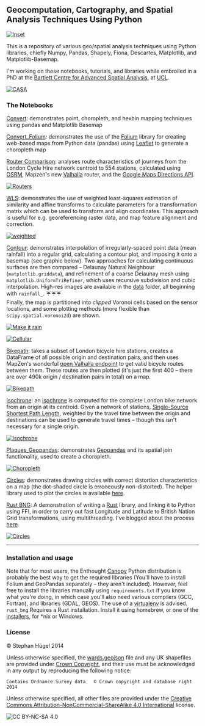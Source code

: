 ## Geocomputation, Cartography, and Spatial Analysis Techniques Using Python

[![Inset](data/inset_gh.png)](https://raw.githubusercontent.com/urschrei/Geopython/master/data/inset.png "Yo Dawg")

This is a repository of various geo/spatial analysis techniques using Python libraries, chiefly Numpy, Pandas, Shapely, Fiona, Descartes, Matplotlib, and Matplotlib-Basemap.

I'm working on these notebooks, tutorials, and libraries while embroiled in a PhD at the [Bartlett Centre for Advanced Spatial Analysis](http://www.bartlett.ucl.ac.uk/casa), at [UCL](http://www.ucl.ac.uk).

[![CASA](data/casa_black.png)](http://www.bartlett.ucl.ac.uk/casa/programmes/postgraduate "Bloomsbury is lovely, you know.")

### The Notebooks

[Convert](convert.ipynb): demonstrates point, choropleth, and hexbin mapping techniques using pandas and Matplotlib Basemap  

[Convert_Folium](convert_folium.ipynb): demonstrates the use of the [Folium](https://github.com/wrobstory/folium) library for creating web-based maps from Python data (pandas) using [Leaflet](http://leafletjs.com) to generate a choropleth map

[Router Comparison](https://github.com/urschrei/router_comparison): analyses route characteristics of journeys from the London Cycle Hire network centroid to 554 stations, calculated using [OSRM](https://mapzen.com/blog/osrm-sunset), Mapzen's new [Valhalla](https://mapzen.com/projects/valhalla/) router, and the [Google Maps Directions API](https://developers.google.com/maps/documentation/directions/intro).

[![Routers](https://github.com/urschrei/router_comparison/blob/master/route_distance_gh.png)](https://github.com/urschrei/router_comparison "IT'S CALLED VALHALLA. LIKE IN FURY ROAD. AAAAA. I LIVE. I DIE. I LIVE AGAIN!")

[WLS](https://github.com/urschrei/linalg/blob/master/notebooks/weighted_least_squares.ipynb): demonstrates the use of weighted least-squares estimation of similarity and affine transforms to calculate parameters for a transformation matrix which can be used to transform and align coordinates. This approach is useful for e.g. georeferencing raster data, and map feature alignment and correction.

[![weighted](https://raw.githubusercontent.com/urschrei/linalg/master/WLS.png)](https://github.com/urschrei/linalg/blob/master/notebooks/weighted_least_squares.ipynb "Weighty")

[Contour](contour.ipynb): demonstrates interpolation of irregularly-spaced point data (mean rainfall) into a regular grid, calculating a contour plot, and imposing it onto a basemap (see graphic below). Two approaches for calculating continuous surfaces are then compared – Delaunay Natural Neighbour (`matplotlib.griddata`), and refinement of a coarse Delaunay mesh using `matplotlib.UniformTriRefiner`, which uses recursive subdivision and cubic interpolation. High-res images are available in the [data](data) folder, all beginning with `rainfall_`. :umbrella::umbrella::umbrella:  
Finally, the map is partitioned into *clipped* Voronoi cells based on the sensor locations, and some plotting methods (more flexible than `scipy.spatial.voronoi2d`) are shown.  

[![Make it rain](data/rainfall_interpolation.gif)](contour.ipynb "Anigifs are the future of spatial analysis")

[![Cellular](data/voronoi_gh.png)](https://raw.githubusercontent.com/urschrei/Geopython/master/data/voronoi.png "Tesselate Everything")

[Bikepath](bikepath.ipynb): takes a subset of London bicycle hire stations, creates a DataFrame of all possible origin and destination pairs, and then uses MapZen's wonderful [open Valhalla endpoint](https://mapzen.com/projects/valhalla) to get valid bicycle routes between them. These routes are then plotted (it's just the first 400 – there are over 490k origin / destination pairs in total) on a map.

[![Bikepath](data/london_bike_routes_gh.png)](bikepath.ipynb "Unpleasantly vascular, no?")

[Isochrone](http://nbviewer.ipython.org/github/urschrei/Geopython/blob/master/isochrone.ipynb): an [isochrone](http://en.wikipedia.org/wiki/Isochrone_map) is computed for the complete London bike network from an origin at its centroid. Given a network of stations, [Single-Source Shortest Path Length](https://networkx.github.io/documentation/latest/reference/algorithms.shortest_paths.html), weighted by the travel time between the origin and destinations can be used to generate travel times – though this isn't necessary for a single origin.

[![Isochrone](data/isochrone_gh.gif)](isochrone.ipynb "The Burning Eye of Bike Hire")

[Plaques_Geopandas](plaques_geopandas.ipynb): demonstrates [Geopandas](http://geopandas.org) and its spatial join functionality, used to create a choropleth.

[![Choropleth](data/london_plaque_density_gh.png)](http://sensitivecities.com/so-youd-like-to-make-a-map-using-python-EN.html "Boropleth")

[Circles](circles.ipynb): demonstrates drawing circles with correct distortion characteristics on a map (the dot-shaded circle is erroneously non-distorted). The helper library used to plot the circles is available [here](https://github.com/urschrei/Circles).

[Rust BNG](https://github.com/urschrei/rust_bng/blob/master/rust_BNG.ipynb): A demonstration of writing a [Rust](http://www.rust-lang.org) library, and linking it to Python using FFI, in order to carry out fast Longitude and Latitude to British Nation Grid transformations, using multithreading. I've blogged about the process [here](http://sensitivecities.com/rust-python-ffi-bng-EN.html).

[![Circles](data/circles_gh.png)](https://github.com/urschrei/Circles "Borges's 'The Circular Ruins' is a good story. Also an apt title for my PhD.")

---
### Installation and usage

Note that for most users, the Enthought [Canopy](https://www.enthought.com/products/canopy/) Python distribution is probably the best way to get the required libraries (You'll have to install Folium and GeoPandas separately – they aren't included). However, feel free to install the libraries manually using `requirements.txt` if you know what you're doing, in which case you'll also need various compilers (GCC, Fortran), and libraries (GDAL, GEOS). The use of a [virtualenv](http://virtualenv.readthedocs.org/en/latest/) is advised.  
`rust_bng` Requires a Rust installation. Install it using homebrew, or one of the [installers](http://www.rust-lang.org/install.html), for *nix or Windows.

### License  
© Stephan Hügel 2014  

Unless otherwise specified, the [wards.geojson](wards.geojson) file and any UK shapefiles are provided under
[Crown Copyright](http://www.nationalarchives.gov.uk/information-management/re-using-public-sector-information/copyright/crown-copyright/), and their use must be acknowledged in any output by reproducing the following notice:

`Contains Ordnance Survey data  
© Crown copyright and database right 2014`

Unless otherwise specified, all other files are provided under the [Creative Commons Attribution-NonCommercial-ShareAlike 4.0 International](http://creativecommons.org/licenses/by-nc-sa/4.0/) license.  

![CC BY-NC-SA 4.0](https://i.creativecommons.org/l/by-nc-sa/4.0/80x15.png)
